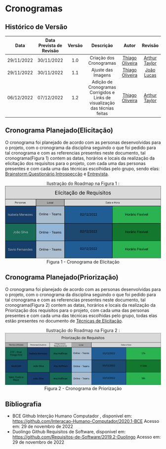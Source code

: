 # Cronogramas 

## Histórico de Versão

|Data|Data Prevista de Revisão|Versão|Descrição|Autor|Revisão|
| :----------: | :------: | :------: | :-----------: | :---------: |:---------: |
|29/11/2022|30/11/2022|1.0|Criação dos Cronogramas| [Thiago Oliveira](https://github.com/Thiab394) |[Arthur Taylor](https://github.com/Eruel6)
|29/11/2022|30/11/2022|1.1|Ajuste das Imagens| [Thiago Oliveira](https://github.com/Thiab394) |[João Lucas](https://github.com/HacKairos)
|06/12/2022|07/12/2022|1.2|Adição de Cronogramas Corrigidos e Links de visualização das técnias feitas| [Thiago Oliveira](https://github.com/Thiab394) |[Arthur Taylor](https://github.com/Eruel6)

## Cronograma Planejado(Elicitação)

O cronograma foi planejado de acordo com as personas desenvolvidas para o projeto, com o cronograma da disciplina seguindo o que foi pedido para tal cronograma
e com as referencias presentes neste documento, tal cronograma(Figura 1) contem as datas, horários e locais da realização da elicitação dos requisitos para o projeto, com cada
uma das personas presentes e com cada uma das técnicas escolhidas pelo grupo, sendo elas: [Brainstorm](https://github.com/Requisitos-de-Software/2022.2-MEI/blob/main/docs/Requisitos/Elicita%C3%A7%C3%A3o/Brainstorming.md),[Questionário](),[Introspecção](https://github.com/Requisitos-de-Software/2022.2-MEI/blob/main/docs/Requisitos/Elicita%C3%A7%C3%A3o/Introspeccao.md) e [Entrevista](https://github.com/Requisitos-de-Software/2022.2-MEI/blob/main/docs/Requisitos/Elicita%C3%A7%C3%A3o/Entrevista.md).


<center>
Ilustração do Roadmap na Figura 1 :
<img src='./../../assets/images/CronogramaElicitacao.png' width="1000">Figura 1 - Cronograma de Elicitação</img>
</center>

## Cronograma Planejado(Priorização)

O cronograma foi planejado de acordo com as personas desenvolvidas para o projeto, com o cronograma da disciplina seguindo o que foi pedido para tal cronograma
e com as referencias presentes neste documento, tal cronograma(Figura 2) contem as datas, horários e locais da realização da Priorização dos requisitos para o projeto, com cada
uma das personas presentes e com cada uma das técnicas escolhidas pelo grupo, todas elas estão presentes no documento de [Técnicas de Elicitação](https://github.com/Requisitos-de-Software/2022.2-MEI/blob/main/docs/Requisitos/tecnicas-priorizacao.md).
<center>
Ilustração do Roadmap na Figura 2 :
<img src='./../../assets/images/CronogramaPriorizacao.png' width="1000">Figura 2 - Cronograma de Priorização</img>
</center>



## Bibliografia
- BCE Github Interção Humano Computador , disponivel em: https://github.com/Interacao-Humano-Computador/2020.1-BCE Acesso em: 29 de novembro de 2022
- Duolingo Github Requisitos de Software, disponivel em: https://github.com/Requisitos-de-Software/2019.2-Duolingo Acesso em: 29 de novembro de 2022
